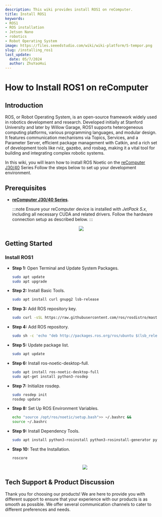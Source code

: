 ```yaml
---
description: This wiki provides install ROS1 on reComputer.
title: Install ROS1
keywords:
- ROS1
- ROS installation
- Jetson Nano
- robotics
- Robot Operating System
image: https://files.seeedstudio.com/wiki/wiki-platform/S-tempor.png
slug: /installing_ros1
last_update:
  date: 05/7/2024
  author: ZhuYaoHui
---
```

# How to Install ROS1 on reComputer

## Introduction
ROS, or Robot Operating System, is an open-source framework widely used in robotics development and research. Developed initially at Stanford University and later by Willow Garage, ROS1 supports heterogeneous computing platforms, various programming languages, and modular design. It features communication mechanisms via Topics, Services, and a Parameter Server, efficient package management with Catkin, and a rich set of development tools like rviz, gazebo, and rosbag, making it a vital tool for building and integrating complex robotic systems.

In this wiki, you will learn how to install ROS Noetic on the [reComputer J30/40](https://www.seeedstudio.com/reComputer-J4012-p-5586.html) Series Follow the steps below to set up your development environment.

## Prerequisites
- __[reComputer J30/40 Series](https://www.seeedstudio.com/reComputer-J4012-p-5586.html)__.

  :::note
  Ensure your reComputer device is installed with _JetPack 5.x_, including all necessary CUDA and related drivers. Follow the hardware connection setup as described below.
  :::

<div align="center">
    <img width={800} 
     src="https://files.seeedstudio.com/wiki/robotics/software/install_ros1/fig1.gif" />
</div>

## Getting Started

### Install ROS1
- **Step 1:** Open Terminal and Update System Packages.
  ```bash
  sudo apt update 
  sudo apt upgrade
  ```
- **Step 2:** Install Basic Tools.
  ```bash
  sudo apt install curl gnupg2 lsb-release
  ```
- **Step 3:** Add ROS repository key.
  ```bash
  sudo curl -sSL https://raw.githubusercontent.com/ros/rosdistro/master/ros.asc | sudo apt-key add -
  ```
- **Step 4:** Add ROS repository.
  ```bash
  sudo sh -c 'echo "deb http://packages.ros.org/ros/ubuntu $(lsb_release -sc) main" > /etc/apt/sources.list.d/ros-latest.list'
  ```
- **Step 5:** Update package list.
  ```bash
  sudo apt update
  ```
- **Step 6:** Install ros-noetic-desktop-full.
  ```bash
  sudo apt install ros-noetic-desktop-full
  sudo apt-get install python3-rosdep
  ```
- **Step 7:** Initialize rosdep.
  ```bash
  sudo rosdep init
  rosdep update
  ```
- **Step 8:** Set Up ROS Environment Variables.
  ```bash
  echo "source /opt/ros/noetic/setup.bash">> ~/.bashrc &&
  source ~/.bashrc
  ```
- **Step 9:** Install Dependency Tools.
  ```bash
  sudo apt install python3-rosinstall python3-rosinstall-generator python3-wstool build-essential
  ```
- **Step 10:** Test the Installation.
  ```bash
  roscore
  ```
  <div align="center">
      <img width={800} 
      src="https://files.seeedstudio.com/wiki/robotics/software/install_ros1/fig2.png" />
  </div>


## Tech Support & Product Discussion

Thank you for choosing our products! We are here to provide you with different support to ensure that your experience with our products is as smooth as possible. We offer several communication channels to cater to different preferences and needs.

<div class="button_tech_support_container">
<a href="https://forum.seeedstudio.com/" class="button_forum"></a> 
<a href="https://www.seeedstudio.com/contacts" class="button_email"></a>
</div>

<div class="button_tech_support_container">
<a href="https://discord.gg/eWkprNDMU7" class="button_discord"></a> 
<a href="https://github.com/Seeed-Studio/wiki-documents/discussions/69" class="button_discussion"></a>
</div>